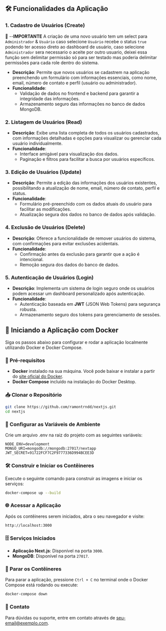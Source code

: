 ## 🛠️ Funcionalidades da Aplicação
### 1. **Cadastro de Usuários (Create)**
🛑 --**IMPORTANTE** A criação de uma novo usuário tem um select para `Administrador` & `Usuário` caso selecione `Usuário` recebe o status `true`
 podendo ter acesso direto ao dashboard de usuário, caso selecione `Administrador` sera necessario o aceite por outro usuario, deixei essa função sem delimitar permissão só para ser testado mas poderia delimitar permissões para cada role dentro do sistema.

 - **Descrição**: Permite que novos usuários se cadastrem na aplicação preenchendo um formulário com informações essenciais, como nome, email, número de contato e perfil (usuário ou administrador).
- **Funcionalidade**:
  - Validação de dados no frontend e backend para garantir a integridade das informações.
  - Armazenamento seguro das informações no banco de dados MongoDB.
### 2. **Listagem de Usuários (Read)**
- **Descrição**: Exibe uma lista completa de todos os usuários cadastrados, com informações detalhadas e opções para visualizar ou gerenciar cada usuário individualmente.
- **Funcionalidade**:
  - Interface amigável para visualização dos dados.
  - Paginação e filtros para facilitar a busca por usuários específicos.
### 3. **Edição de Usuários (Update)**
- **Descrição**: Permite a edição das informações dos usuários existentes, possibilitando a atualização de nome, email, número de contato, perfil e status.
- **Funcionalidade**:
  - Formulário pré-preenchido com os dados atuais do usuário para facilitar as modificações.
  - Atualização segura dos dados no banco de dados após validação.
### 4. **Exclusão de Usuários (Delete)**
- **Descrição**: Oferece a funcionalidade de remover usuários do sistema, com confirmações para evitar exclusões acidentais.
- **Funcionalidade**:
  - Confirmação antes da exclusão para garantir que a ação é intencional.
  - Remoção segura dos dados do banco de dados.
### 5. **Autenticação de Usuários (Login)**
- **Descrição**: Implementa um sistema de login seguro onde os usuários podem acessar um dashboard personalizado após autenticação.
- **Funcionalidade**:
  - Autenticação baseada em **JWT** (JSON Web Tokens) para segurança robusta.
  - Armazenamento seguro dos tokens para gerenciamento de sessões.

## 🚀 Iniciando a Aplicação com Docker
Siga os passos abaixo para configurar e rodar a aplicação localmente utilizando Docker e Docker Compose.
### 🔧 Pré-requisitos
- **Docker** instalado na sua máquina. Você pode baixar e instalar a partir do [site oficial do Docker](https://www.docker.com/products/docker-desktop).
- **Docker Compose** incluído na instalação do Docker Desktop.
### 📥 Clonar o Repositório
```bash
git clone https://github.com/ramontrndd/nextjs.git
cd nextjs
```
### 📝 Configurar as Variáveis de Ambiente
Crie um arquivo 
.env
 na raiz do projeto com as seguintes variáveis:
```env
NODE_ENV=development
MONGO_URI=mongodb://mongodb:27017/nextapp
JWT_SECRET=91722FCF7C2F9777336D994BCEE3D
```
### 🛠️ Construir e Iniciar os Contêineres
Execute o seguinte comando para construir as imagens e iniciar os serviços:
```bash
docker-compose up --build
```
### 🌐 Acessar a Aplicação
Após os contêineres serem iniciados, abra o seu navegador e visite:
```
http://localhost:3000
```
### 🗄️ Serviços Iniciados
- **Aplicação Next.js**: Disponível na porta `3000`.
- **MongoDB**: Disponível na porta `27017`.
### 🛑 Parar os Contêineres
Para parar a aplicação, pressione `Ctrl + C` no terminal onde o Docker Compose está rodando ou execute:
```bash
docker-compose down
```
### 📧 Contato

Para dúvidas ou suporte, entre em contato através de [seu-email@exemplo.com](mailto:ramonbraintrindade@gmail.com).

